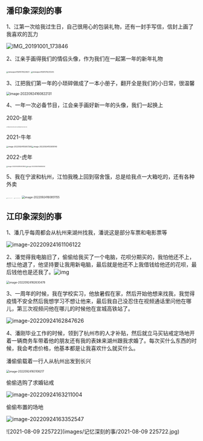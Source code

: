 ## 潘印象深刻的事

1、江第一次给我过生日，自己很用心的包装礼物，还有一封手写信，信封上画了我喜欢的瓦力

![IMG_20191001_173846](images/记忆深刻的事/IMG_20191001_173846.jpg)



2、江亲手画得我们的情侣头像，作为我们在一起第一年的新年礼物

<img src="images/记忆深刻的事/mmexport1581579323921.jpg" alt="mmexport1581579323921" style="zoom:33%;" />

<img src="images/记忆深刻的事/mmexport1581578231243.jpg" alt="mmexport1581578231243" style="zoom:33%;" />



3、江把我们第一年的小琐碎做成了一本小册子，翻开全是我们的小日常，很温馨

<img src="images/记忆深刻的事/image-20220924160822131.png" alt="image-20220924160822131" style="zoom:60%;" />



4、一年一次必备节目，江会亲手画好新一年的头像，我们一起换上

2020-鼠年

<img src="images/记忆深刻的事/mmexport1581579323921.jpg" alt="mmexport1581579323921" style="zoom:15%;" /><img src="images/记忆深刻的事/mmexport1581578231243.jpg" alt="mmexport1581578231243" style="zoom:15%;" />

2021-牛年

<img src="images/记忆深刻的事/image-20220924155857285.png" alt="image-20220924155857285" style="zoom:33%;" /><img src="images/记忆深刻的事/image-20220924155909149.png" alt="image-20220924155909149" style="zoom:33%;" />

2022-虎年

<img src="images/记忆深刻的事/image-20220924155923904.png" alt="image-20220924155923904" style="zoom:25%;" /><img src="images/记忆深刻的事/image-20220924155955062.png" alt="image-20220924155955062" style="zoom:25%;" />



5、我在宁波和杭州，江怕我晚上回到宿舍饿，总是给我点一大箱吃的，还有各种外卖

<img src="images/记忆深刻的事/IMG_20191208_141547.jpg" alt="IMG_20191208_141547" style="zoom:10%;" />

<img src="images/记忆深刻的事/IMG_20191206_200034.jpg" alt="IMG_20191206_200034" style="zoom:10%;" />

<img src="images/记忆深刻的事/image-20220924160851155.png" alt="image-20220924160851155" style="zoom:50%;" />



## 江印象深刻的事

1、潘几乎每周都会从杭州来湖州找我，潘说这是部分车票和电影票等

![image-20220924161106122](images/记忆深刻的事/image-20220924161106122.png)



2、潘觉得我电脑旧了，偷偷给我买了一个电脑，花呗分期买的，我怕他还不上，想让他退了，他坚持要让我用新电脑，最后就是他还不上我借钱给他还的花呗，最后钱他也是还我了。![img](images/记忆深刻的事/27C1A5A9.png)

<img src="images/记忆深刻的事/image-20220924162630478.png" alt="image-20220924162630478" style="zoom:50%;" />



3、一周年的时候，我在学校实习，他放暑假在家，然后开始他想来找我，我觉得疫情不安全然后我想学习不想让他来，最后我自己没忍住在视频通话里问他在哪儿，第三次视频问他在哪儿的时候他在宣城高铁站了。

![image-20220924162847626](images/记忆深刻的事/image-20220924162847626.png)



4、潘刚毕业工作的时候，领到了杭州市的人才补贴，然后就立马买钻戒定场地开着一辆商务车带着他的朋友还有我的表妹来湖州跟我求婚了。每次买什么东西的时候，我会考虑价格，他基本都是让我喜欢什么就买什么。

潘偷偷载着一行人从杭州出发到长兴

<img src="images/记忆深刻的事/image-20220924163106217.png" alt="image-20220924163106217" style="zoom:50%;" />

偷偷选购了求婚钻戒

![image-20220924163211004](images/记忆深刻的事/image-20220924163211004.png)

偷偷布置的场地

![image-20220924163352547](images/记忆深刻的事/image-20220924163352547.png)

![2021-08-09 225722](images/记忆深刻的事/2021-08-09 225722.jpg)